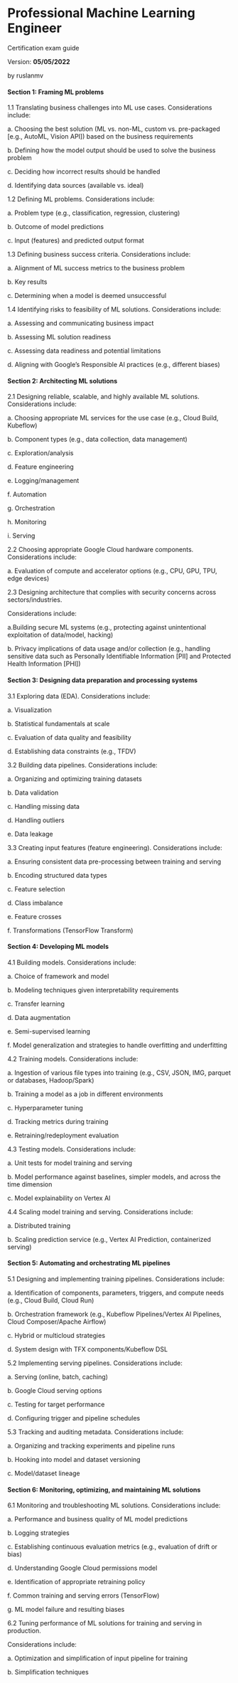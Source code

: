# Professional Machine Learning Engineer

Certification exam guide

Version: **05/05/2022** 

by ruslanmv

#### Section 1: Framing ML problems



1.1 Translating business challenges into ML use cases. Considerations include:

  a. Choosing the best solution (ML vs. non-ML, custom vs. pre-packaged [e.g., AutoML, Vision API]) based on the business requirements 

  b. Defining how the model output should be used to solve the business problem

  c. Deciding how incorrect results should be handled

  d. Identifying data sources (available vs. ideal)

1.2 Defining ML problems. Considerations include:

  a. Problem type (e.g., classification, regression, clustering)

  b. Outcome of model predictions

  c. Input (features) and predicted output format

1.3 Defining business success criteria. Considerations include:

  a. Alignment of ML success metrics to the business problem

  b. Key results

  c. Determining when a model is deemed unsuccessful

1.4 Identifying risks to feasibility of ML solutions. Considerations include: 

  a. Assessing and communicating business impact

  b. Assessing ML solution readiness

  c. Assessing data readiness and potential limitations

  d. Aligning with Google’s Responsible AI practices (e.g., different biases)



#### Section 2: Architecting ML solutions



2.1 Designing reliable, scalable, and highly available ML solutions. Considerations include:

  a. Choosing appropriate ML services for the use case (e.g., Cloud Build, Kubeflow)

  b. Component types (e.g., data collection, data management)

  c. Exploration/analysis

  d. Feature engineering

  e. Logging/management

  f. Automation

  g. Orchestration

  h. Monitoring

  i. Serving

2.2 Choosing appropriate Google Cloud hardware components. Considerations include:

  a. Evaluation of compute and accelerator options (e.g., CPU, GPU, TPU, edge devices) 

2.3 Designing architecture that complies with security concerns across sectors/industries. 

Considerations include:

  a.Building secure ML systems (e.g., protecting against unintentional exploitation of data/model, hacking)

  b. Privacy implications of data usage and/or collection (e.g., handling sensitive data such as Personally Identifiable Information [PII] and Protected Health Information [PHI])



#### Section 3: Designing data preparation and processing systems



3.1 Exploring data (EDA). Considerations include:

  a. Visualization

  b. Statistical fundamentals at scale

  c. Evaluation of data quality and feasibility

  d. Establishing data constraints (e.g., TFDV)

3.2 Building data pipelines. Considerations include:

  a. Organizing and optimizing training datasets

  b. Data validation

  c. Handling missing data

  d. Handling outliers

  e. Data leakage

3.3 Creating input features (feature engineering). Considerations include:

  a. Ensuring consistent data pre-processing between training and serving

  b. Encoding structured data types

  c. Feature selection

  d. Class imbalance

  e. Feature crosses

  f. Transformations (TensorFlow Transform)



#### Section 4: Developing ML models



4.1 Building models. Considerations include:

  a. Choice of framework and model

  b. Modeling techniques given interpretability requirements

  c. Transfer learning

  d. Data augmentation

  e. Semi-supervised learning

  f. Model generalization and strategies to handle overfitting and underfitting

4.2 Training models. Considerations include:

  a. Ingestion of various file types into training (e.g., CSV, JSON, IMG, parquet or databases, Hadoop/Spark)

  b. Training a model as a job in different environments

  c. Hyperparameter tuning

  d. Tracking metrics during training

  e. Retraining/redeployment evaluation

4.3 Testing models. Considerations include:

  a. Unit tests for model training and serving

  b. Model performance against baselines, simpler models, and across the time dimension

  c. Model explainability on Vertex AI

4.4 Scaling model training and serving. Considerations include:

  a. Distributed training

  b. Scaling prediction service (e.g., Vertex AI Prediction, containerized serving)



#### Section 5: Automating and orchestrating ML pipelines



5.1 Designing and implementing training pipelines. Considerations include:

  a. Identification of components, parameters, triggers, and compute needs (e.g., Cloud Build, Cloud Run)

  b. Orchestration framework (e.g., Kubeflow Pipelines/Vertex AI Pipelines, Cloud Composer/Apache Airflow)

  c. Hybrid or multicloud strategies

  d. System design with TFX components/Kubeflow DSL 

5.2 Implementing serving pipelines. Considerations include:

  a. Serving (online, batch, caching)

  b. Google Cloud serving options

  c. Testing for target performance

  d. Configuring trigger and pipeline schedules

5.3 Tracking and auditing metadata. Considerations include:

  a. Organizing and tracking experiments and pipeline runs

  b. Hooking into model and dataset versioning

  c. Model/dataset lineage



#### Section 6: Monitoring, optimizing, and maintaining ML solutions



6.1 Monitoring and troubleshooting ML solutions. Considerations include:

  a. Performance and business quality of ML model predictions

  b. Logging strategies

  c. Establishing continuous evaluation metrics (e.g., evaluation of drift or bias)

  d. Understanding Google Cloud permissions model

  e. Identification of appropriate retraining policy

  f. Common training and serving errors (TensorFlow)

  g. ML model failure and resulting biases

6.2 Tuning performance of ML solutions for training and serving in production. 

Considerations include:

  a. Optimization and simplification of input pipeline for training

  b. Simplification techniques 